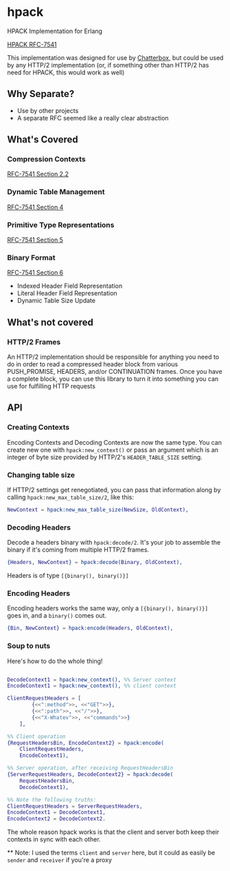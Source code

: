 # hpack

HPACK Implementation for Erlang

[HPACK RFC-7541](http://tools.ietf.org/html/rfc7541)

This implementation was designed for use by
[Chatterbox](http://github.com/joedevivo/chatterbox), but could be
used by any HTTP/2 implementation (or, if something other than HTTP/2
has need for HPACK, this would work as well)

## Why Separate?

* Use by other projects
* A separate RFC seemed like a really clear abstraction

## What's Covered

### Compression Contexts

[RFC-7541 Section 2.2](http://tools.ietf.org/html/rfc7541#section-2.2)

### Dynamic Table Management

[RFC-7541 Section 4](http://tools.ietf.org/html/rfc7541#section-4)

### Primitive Type Representations

[RFC-7541 Section 5](http://tools.ietf.org/html/rfc7541#section-5)

### Binary Format

[RFC-7541 Section 6](http://tools.ietf.org/html/rfc7541#section-6)

* Indexed Header Field Representation
* Literal Header Field Representation
* Dynamic Table Size Update

## What's not covered

### HTTP/2 Frames

An HTTP/2 implementation should be responsible for anything you need
to do in order to read a compressed header block from various
PUSH_PROMISE, HEADERS, and/or CONTINUATION frames. Once you have a
complete block, you can use this library to turn it into something you
can use for fulfilling HTTP requests

## API

### Creating Contexts

Encoding Contexts and Decoding Contexts are now the same type. You can
create new one with `hpack:new_context()` or pass an argument which is
an integer of byte size provided by HTTP/2's `HEADER_TABLE_SIZE`
setting.

### Changing table size

If HTTP/2 settings get renegotiated, you can pass that information
along by calling `hpack:new_max_table_size/2`, like this:

``` erlang
NewContext = hpack:new_max_table_size(NewSize, OldContext),
```

### Decoding Headers

Decode a headers binary with `hpack:decode/2`. It's your job to
assemble the binary if it's coming from multiple HTTP/2 frames.

``` erlang
{Headers, NewContext} = hpack:decode(Binary, OldContext),
```

Headers is of type `[{binary(), binary()}]`

### Encoding Headers

Encoding headers works the same way, only a `[{binary(), binary()}]`
goes in, and a `binary()` comes out.

``` erlang
{Bin, NewContext} = hpack:encode(Headers, OldContext),
```

### Soup to nuts

Here's how to do the whole thing!

``` erlang

DecodeContext1 = hpack:new_context(), %% Server context
EncodeContext1 = hpack:new_context(), %% client context

ClientRequestHeaders = [
        {<<":method">>, <<"GET">>},
        {<<":path">>, <<"/">>},
        {<<"X-Whatev">>, <<"commands">>}
    ],

%% Client operation
{RequestHeadersBin, EncodeContext2} = hpack:encode(
    ClientRequestHeaders,
    EncodeContext1),

%% Server operation, after receiving RequestHeadersBin
{ServerRequestHeaders, DecodeContext2} = hpack:decode(
    RequestHeadersBin,
    DecodeContext1),

%% Note the following truths:
ClientRequestHeaders = ServerRequestHeaders,
EncodeContext1 = DecodeContext1,
EncodeContext2 = DecodeContext2.

```

The whole reason hpack works is that the client and server both keep
their contexts in sync with each other.

** Note: I used the terms `client` and `server` here, but it could as
easily be `sender` and `receiver` if you're a proxy
